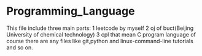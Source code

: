 # Programming_Language
This file include three main parts:
    1 leetcode by myself
    2 oj of buct(Beijing University of chemical technology)
    3 cpl that mean C program language 
    of course there are any files like git,python and linux-command-line tutorials and so on.
 
